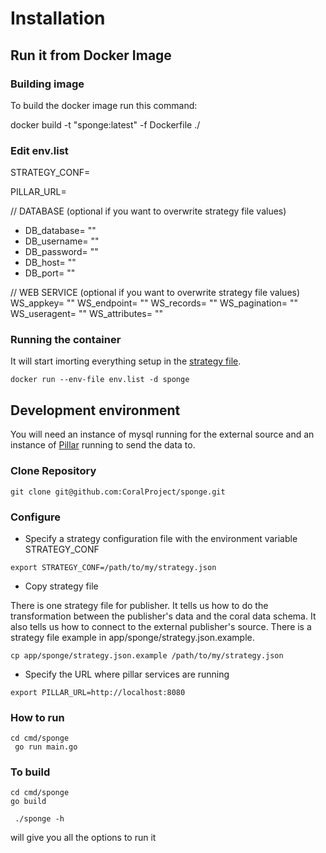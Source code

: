 # Installation

## Run it from Docker Image


### Building image

To build the docker image run this command:

docker build -t "sponge:latest" -f Dockerfile ./

### Edit env.list

STRATEGY_CONF=<path to strategy file>

PILLAR_URL=<url where pillar is running>

// DATABASE (optional if you want to overwrite strategy file values)
- DB_database= ""
- DB_username= ""
- DB_password= ""
- DB_host= ""
- DB_port= ""

// WEB SERVICE (optional if you want to overwrite strategy file values)
WS_appkey= ""
WS_endpoint= ""
WS_records= ""
WS_pagination= ""
WS_useragent= ""
WS_attributes= ""

### Running the container

It will start imorting everything setup in the [strategy file](strategy.md).

``docker run --env-file env.list -d sponge``

## Development environment

You will need an instance of mysql running for the external source and an instance of [Pillar](http://github.com/coralproject/pillar) running to send the data to.

### Clone Repository

```
git clone git@github.com:CoralProject/sponge.git
```

### Configure


* Specify a strategy configuration file with the environment variable STRATEGY_CONF

```
export STRATEGY_CONF=/path/to/my/strategy.json
```

* Copy strategy file

There is one strategy file for publisher. It tells us how to do the transformation between the publisher's data and the coral data schema. It also tells us how to connect to the external publisher's source. There is a strategy file example in app/sponge/strategy.json.example.

```
cp app/sponge/strategy.json.example /path/to/my/strategy.json
```

* Specify the URL where pillar services are running

```
export PILLAR_URL=http://localhost:8080
```

### How to run

```
cd cmd/sponge
 go run main.go
```


### To build

```
cd cmd/sponge
go build
```

```
 ./sponge -h
```

will give you all the options to run it
